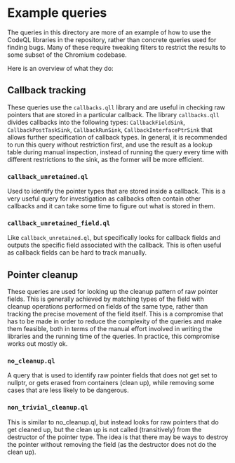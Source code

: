 # Example queries

The queries in this directory are more of an example of how to use the CodeQL libraries in the repository, rather than concrete queries used for finding bugs. Many of these require tweaking filters to restrict the results to some subset of the Chromium codebase.

Here is an overview of what they do:

## Callback tracking

These queries use the `callbacks.qll` library and are useful in checking raw pointers that are stored in a particular callback. The library `callbacks.qll` divides callbacks into the following types: `CallbackFieldSink`, `CallbackPostTaskSink`, `CallbackRunSink`, `CallbackInterfacePtrSink` that allows further specification of callback types. In general, it is recommended to run this query without restriction first, and use the result as a lookup table during manual inspection, instead of running the query every time with different restrictions to the sink, as the former will be more efficient.

### `callback_unretained.ql`

Used to identify the pointer types that are stored inside a callback. This is a very useful query for investigation as callbacks often contain other callbacks and it can take some time to figure out what is stored in them.

### `callback_unretained_field.ql`

Like `callback_unretained.ql`, but specifically looks for callback fields and outputs the specific field associated with the callback. This is often useful as callback fields can be hard to track manually.

## Pointer cleanup

These queries are used for looking up the cleanup pattern of raw pointer fields. This is generally achieved by matching types of the field with cleanup operations performed on fields of the same type, rather than tracking the precise movement of the field itself. This is a compromise that has to be made in order to reduce the complexity of the queries and make them feasible, both in terms of the manual effort involved in writing the libraries and the running time of the queries. In practice, this compromise works out mostly ok.

### `no_cleanup.ql`

A query that is used to identify raw pointer fields that does not get set to nullptr, or gets erased from containers (clean up), while removing some cases that are less likely to be dangerous.

### `non_trivial_cleanup.ql`

This is similar to no_cleanup.ql, but instead looks for raw pointers that do get cleaned up, but the clean up is not called (transitively) from the destructor of the pointer type. The idea is that there may be ways to destroy the pointer without removing the field (as the destructor does not do the clean up).


